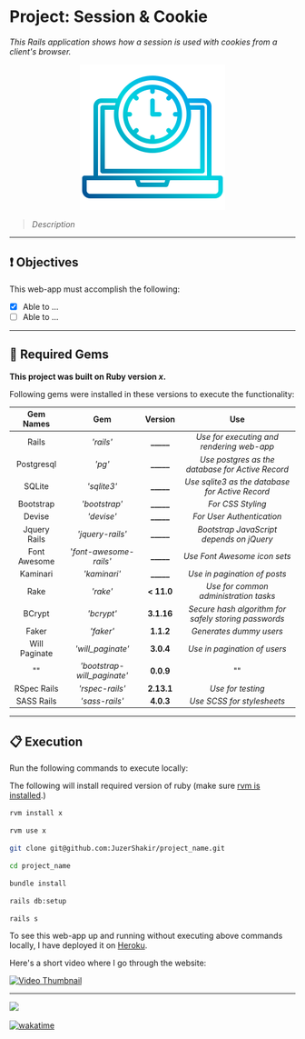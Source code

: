 # Project: Session & Cookie
*This Rails application shows how a session is used with cookies from a client's browser.*

<div align="center">
  <img src="project_logo.png" />
</div>

> *Description*

----

## ❗ Objectives
This web-app must accomplish the following:
- [x] Able to ...
- [ ] Able to ...

----

## 💎 Required Gems

**This project was built on Ruby version *x*.**

Following gems were installed in these versions to execute the functionality:

|  **Gem Names**  |         **Gem**         | **Version** |                      **Use**                     |
| :------------:  |     :------------:      | :---------: |                    :---------:                   |
|      Rails      |        _'rails'_        |  **_____**  |    *Use for executing and rendering web-app*     |
|   Postgresql    |          _'pg'_         |  **_____**  | *Use postgres as the database for Active Record* |
|     SQLite      |        _'sqlite3'_      |  **_____**  | *Use sqlite3 as the database for Active Record*  |
|    Bootstrap    |      _'bootstrap'_      |  **_____**  |                *For CSS Styling*                 |
|     Devise      |       _'devise'_        |  **_____**  |             *For User Authentication*            |
|  Jquery Rails   |     _'jquery-rails'_    |  **_____**  |     *Bootstrap JavaScript depends on jQuery*     |
|   Font Awesome  | '_font-awesome-rails'_  |  **_____**  |             *Use Font Awesome icon sets*         |
|     Kaminari    |       _'kaminari'_      |  **_____**  |             *Use in pagination of posts*         |
|     Rake        |         _'rake'_        | **< 11.0**  |      *Use for common administration tasks*       |
|    BCrypt       |        _'bcrypt'_       |  **3.1.16** | *Secure hash algorithm for safely storing passwords* |
|     Faker       |        _'faker'_        |  **1.1.2**  |               *Generates dummy users*            |
| Will Paginate   |    _'will_paginate'_    |  **3.0.4**  |             *Use in pagination of users*         |
|       ""        | _'bootstrap-will_paginate'_ |  **0.0.9**  |                         ""                       |
|  RSpec Rails    |        _'rspec-rails'_      | **2.13.1**  |                 *Use for testing*                |
|   SASS Rails    |        _'sass-rails'_       |  **4.0.3**  |             *Use SCSS for stylesheets*           |


----

## 📋 Execution

Run the following commands to execute locally:

The following will install required version of ruby (make sure [rvm is installed](https://rvm.io/rvm/install).)
```bash
rvm install x
```
```bash
rvm use x
```
```bash
git clone git@github.com:JuzerShakir/project_name.git
```
```bash
cd project_name
```
```bash
bundle install
```
```bash
rails db:setup
```
```bash
rails s
```

To see this web-app up and running without executing above commands locally,
I have deployed it on [Heroku](https://__name__.herokuapp.com/).

Here's a short video where I go through the website:

[![Video Thumbnail](assets/yt-thumbnail.png)](https://www.youtube.com/watch?v=VIDEO_ID "Project Name")

-----

![](https://visitor-badge-reloaded.herokuapp.com/badge?page_id=juzershakir.repo_name&color=000000&lcolor=000000&style=for-the-badge&logo=Github)

<a href="https://wakatime.com/badge/github/JuzerShakir/repo_name"><img src="https://wakatime.com/badge/github/JuzerShakir/repo_name.svg" alt="wakatime"></a>
